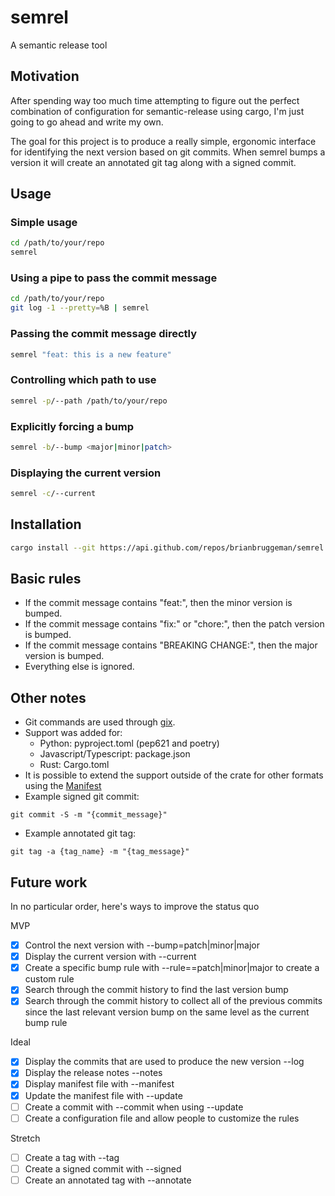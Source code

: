 # semrel

A semantic release tool

## Motivation

After spending way too much time attempting to figure out the perfect combination of configuration for semantic-release using cargo, I'm just going to go ahead and write my own.

The goal for this project is to produce a really simple, ergonomic interface for identifying the next version based on git commits.  When semrel bumps a version it will
create an annotated git tag along with a signed commit.

## Usage

### Simple usage
```bash
cd /path/to/your/repo
semrel
```

### Using a pipe to pass the commit message
```bash
cd /path/to/your/repo
git log -1 --pretty=%B | semrel
```

### Passing the commit message directly
```bash
semrel "feat: this is a new feature"
```

### Controlling which path to use
```bash
semrel -p/--path /path/to/your/repo
```

### Explicitly forcing a bump
```bash
semrel -b/--bump <major|minor|patch>
```

### Displaying the current version
```bash
semrel -c/--current
```

## Installation

```bash
cargo install --git https://api.github.com/repos/brianbruggeman/semrel
```


## Basic rules

- If the commit message contains "feat:", then the minor version is bumped.
- If the commit message contains "fix:" or "chore:", then the patch version is bumped.
- If the commit message contains "BREAKING CHANGE:", then the major version is bumped.
- Everything else is ignored.


## Other notes

- Git commands are used through [gix](https://docs.rs/gix/0.62.0/gix/).
- Support was added for:
    - Python: pyproject.toml (pep621 and poetry)
    - Javascript/Typescript: package.json
    - Rust: Cargo.toml
- It is possible to extend the support outside of the crate for other formats using the [Manifest](src/core/manifest.rs)
- Example signed git commit:
```
git commit -S -m "{commit_message}"
```
- Example annotated git tag:
```
git tag -a {tag_name} -m "{tag_message}"
```

## Future work

In no particular order, here's ways to improve the status quo

MVP
- [x] Control the next version with --bump=patch|minor|major
- [x] Display the current version with --current
- [x] Create a specific bump rule with --rule=<prefix>=patch|minor|major to create a custom rule
- [x] Search through the commit history to find the last version bump
- [x] Search through the commit history to collect all of the previous commits since the last relevant version bump on the same level as the current bump rule

Ideal
- [x] Display the commits that are used to produce the new version --log
- [x] Display the release notes --notes
- [x] Display manifest file with --manifest
- [x] Update the manifest file with --update
- [ ] Create a commit with --commit when using --update
- [ ] Create a configuration file and allow people to customize the rules

Stretch
- [ ] Create a tag with --tag
- [ ] Create a signed commit with --signed
- [ ] Create an annotated tag with --annotate
